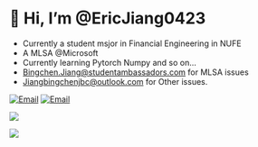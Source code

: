 # 👋 Hi, I’m @EricJiang0423

- Currently a student msjor in Financial Engineering in NUFE
- A MLSA @Microsoft 
- Currently learning Pytorch Numpy and so on...
- Bingchen.Jiang@studentambassadors.com for MLSA issues
- Jiangbingchenjbc@outlook.com for Other issues.

[![Email](https://img.shields.io/badge/-Jiangbingchenjbc@outlook.com-911318?style=flat-square&logo=Mail.RU&logoColor=white&labelColor=c14438)](mailto:Jiangbingchenjbc@outlook.com)
[![Email](https://img.shields.io/badge/-Bingchen.Jiangstudentambassadors.com-911318?style=flat-square&logo=Mail.RU&logoColor=white&labelColor=c14438)](mailto:Bingchen.Jiang@studentambassadors.com)

<!---
01Jiangbingchen/01Jiangbingchen is a ✨ special ✨ repository because its `README.md` (this file) appears on your GitHub profile.
You can click the Preview link to take a look at your changes.
--->
![](https://github-readme-stats.vercel.app/api?username=EricJiang0423)

![](https://github-readme-stats.vercel.app/api/top-langs/?username=EricJiang0423)
